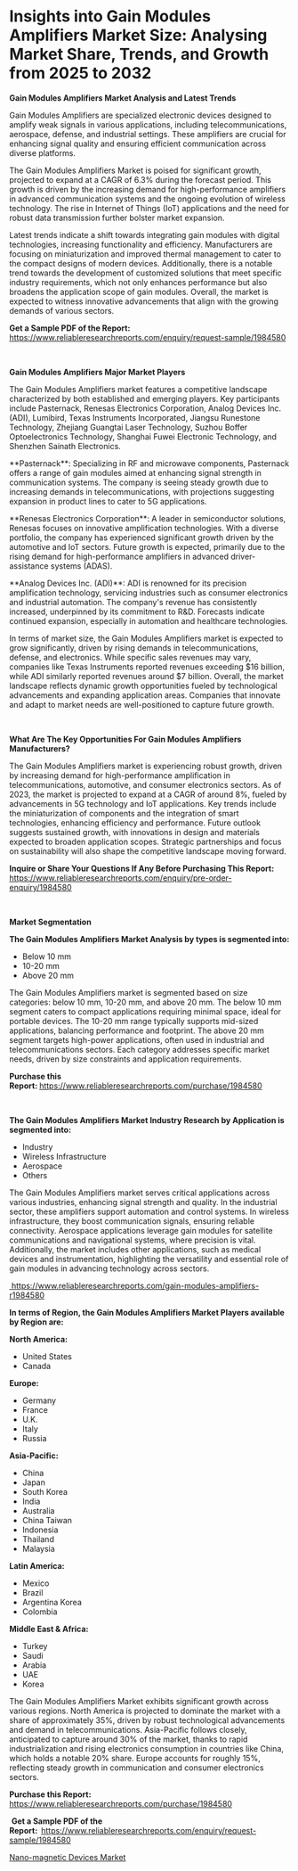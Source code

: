 <p><h1>Insights into Gain Modules Amplifiers Market Size: Analysing Market Share, Trends, and Growth from 2025 to 2032</h1></p><p><strong>Gain Modules Amplifiers Market Analysis and Latest Trends</strong></p>
<p><p>Gain Modules Amplifiers are specialized electronic devices designed to amplify weak signals in various applications, including telecommunications, aerospace, defense, and industrial settings. These amplifiers are crucial for enhancing signal quality and ensuring efficient communication across diverse platforms.</p><p>The Gain Modules Amplifiers Market is poised for significant growth, projected to expand at a CAGR of 6.3% during the forecast period. This growth is driven by the increasing demand for high-performance amplifiers in advanced communication systems and the ongoing evolution of wireless technology. The rise in Internet of Things (IoT) applications and the need for robust data transmission further bolster market expansion.</p><p>Latest trends indicate a shift towards integrating gain modules with digital technologies, increasing functionality and efficiency. Manufacturers are focusing on miniaturization and improved thermal management to cater to the compact designs of modern devices. Additionally, there is a notable trend towards the development of customized solutions that meet specific industry requirements, which not only enhances performance but also broadens the application scope of gain modules. Overall, the market is expected to witness innovative advancements that align with the growing demands of various sectors.</p></p>
<p><strong>Get a Sample PDF of the Report:&nbsp;</strong> <a href="https://www.reliableresearchreports.com/enquiry/request-sample/1984580?utm_campaign=3362&utm_medium=2&utm_source=Github&utm_content=ia&utm_term=07042025&utm_id=gain-modules-amplifiers">https://www.reliableresearchreports.com/enquiry/request-sample/1984580</a></p>
<p>&nbsp;</p>
<p><strong>Gain Modules Amplifiers Major Market Players</strong></p>
<p><p>The Gain Modules Amplifiers market features a competitive landscape characterized by both established and emerging players. Key participants include Pasternack, Renesas Electronics Corporation, Analog Devices Inc. (ADI), Lumibird, Texas Instruments Incorporated, Jiangsu Runestone Technology, Zhejiang Guangtai Laser Technology, Suzhou Boffer Optoelectronics Technology, Shanghai Fuwei Electronic Technology, and Shenzhen Sainath Electronics.</p><p>**Pasternack**: Specializing in RF and microwave components, Pasternack offers a range of gain modules aimed at enhancing signal strength in communication systems. The company is seeing steady growth due to increasing demands in telecommunications, with projections suggesting expansion in product lines to cater to 5G applications.</p><p>**Renesas Electronics Corporation**: A leader in semiconductor solutions, Renesas focuses on innovative amplification technologies. With a diverse portfolio, the company has experienced significant growth driven by the automotive and IoT sectors. Future growth is expected, primarily due to the rising demand for high-performance amplifiers in advanced driver-assistance systems (ADAS).</p><p>**Analog Devices Inc. (ADI)**: ADI is renowned for its precision amplification technology, servicing industries such as consumer electronics and industrial automation. The company's revenue has consistently increased, underpinned by its commitment to R&D. Forecasts indicate continued expansion, especially in automation and healthcare technologies.</p><p>In terms of market size, the Gain Modules Amplifiers market is expected to grow significantly, driven by rising demands in telecommunications, defense, and electronics. While specific sales revenues may vary, companies like Texas Instruments reported revenues exceeding $16 billion, while ADI similarly reported revenues around $7 billion. Overall, the market landscape reflects dynamic growth opportunities fueled by technological advancements and expanding application areas. Companies that innovate and adapt to market needs are well-positioned to capture future growth.</p></p>
<p>&nbsp;</p>
<p><strong>What Are The Key Opportunities For Gain Modules Amplifiers Manufacturers?</strong></p>
<p><p>The Gain Modules Amplifiers market is experiencing robust growth, driven by increasing demand for high-performance amplification in telecommunications, automotive, and consumer electronics sectors. As of 2023, the market is projected to expand at a CAGR of around 8%, fueled by advancements in 5G technology and IoT applications. Key trends include the miniaturization of components and the integration of smart technologies, enhancing efficiency and performance. Future outlook suggests sustained growth, with innovations in design and materials expected to broaden application scopes. Strategic partnerships and focus on sustainability will also shape the competitive landscape moving forward.</p></p>
<p><strong>Inquire or Share Your Questions If Any Before Purchasing This Report:</strong> <a href="https://www.reliableresearchreports.com/enquiry/pre-order-enquiry/1984580?utm_campaign=3362&utm_medium=2&utm_source=Github&utm_content=ia&utm_term=07042025&utm_id=gain-modules-amplifiers">https://www.reliableresearchreports.com/enquiry/pre-order-enquiry/1984580</a></p>
<p>&nbsp;</p>
<p><strong>Market Segmentation</strong></p>
<p><strong>The Gain Modules Amplifiers Market Analysis by types is segmented into:</strong></p>
<p><ul><li>Below 10 mm</li><li>10-20 mm</li><li>Above 20 mm</li></ul></p>
<p><p>The Gain Modules Amplifiers market is segmented based on size categories: below 10 mm, 10-20 mm, and above 20 mm. The below 10 mm segment caters to compact applications requiring minimal space, ideal for portable devices. The 10-20 mm range typically supports mid-sized applications, balancing performance and footprint. The above 20 mm segment targets high-power applications, often used in industrial and telecommunications sectors. Each category addresses specific market needs, driven by size constraints and application requirements.</p></p>
<p><strong>Purchase this Report:&nbsp;</strong><a href="https://www.reliableresearchreports.com/purchase/1984580?utm_campaign=3362&utm_medium=2&utm_source=Github&utm_content=ia&utm_term=07042025&utm_id=gain-modules-amplifiers">https://www.reliableresearchreports.com/purchase/1984580</a></p>
<p>&nbsp;</p>
<p><strong>The Gain Modules Amplifiers Market Industry Research by Application is segmented into:</strong></p>
<p><ul><li>Industry</li><li>Wireless Infrastructure</li><li>Aerospace</li><li>Others</li></ul></p>
<p><p>The Gain Modules Amplifiers market serves critical applications across various industries, enhancing signal strength and quality. In the industrial sector, these amplifiers support automation and control systems. In wireless infrastructure, they boost communication signals, ensuring reliable connectivity. Aerospace applications leverage gain modules for satellite communications and navigational systems, where precision is vital. Additionally, the market includes other applications, such as medical devices and instrumentation, highlighting the versatility and essential role of gain modules in advancing technology across sectors.</p></p>
<p><a href="https://www.reliableresearchreports.com/gain-modules-amplifiers-r1984580?utm_campaign=3362&utm_medium=2&utm_source=Github&utm_content=ia&utm_term=07042025&utm_id=gain-modules-amplifiers">&nbsp;https://www.reliableresearchreports.com/gain-modules-amplifiers-r1984580</a></p>
<p><strong>In terms of Region, the Gain Modules Amplifiers Market Players available by Region are:</strong></p>
<p>
    <p> <strong> North America: </strong>
        <ul>
            <li>United States</li>
            <li>Canada</li>
        </ul>
        </p> 
    <p> <strong> Europe: </strong>
        <ul>
            <li>Germany</li>
            <li>France</li>
            <li>U.K.</li>
            <li>Italy</li>
            <li>Russia</li>
        </ul>
        </p> 
    <p> <strong> Asia-Pacific: </strong>
        <ul>
            <li>China</li>
            <li>Japan</li>
            <li>South Korea</li>
            <li>India</li>
            <li>Australia</li>
            <li>China Taiwan</li>
            <li>Indonesia</li>
            <li>Thailand</li>
            <li>Malaysia</li>
        </ul>
        </p> 
    <p> <strong> Latin America: </strong>
        <ul>
            <li>Mexico</li>
            <li>Brazil</li>
            <li>Argentina Korea</li>
            <li>Colombia</li>
        </ul>
        </p> 
    <p> <strong> Middle East & Africa: </strong>
        <ul>
            <li>Turkey</li>
            <li>Saudi</li>
            <li>Arabia</li>
            <li>UAE</li>
            <li>Korea</li>
        </ul>
    </p>
    </p>
<p><p>The Gain Modules Amplifiers Market exhibits significant growth across various regions. North America is projected to dominate the market with a share of approximately 35%, driven by robust technological advancements and demand in telecommunications. Asia-Pacific follows closely, anticipated to capture around 30% of the market, thanks to rapid industrialization and rising electronics consumption in countries like China, which holds a notable 20% share. Europe accounts for roughly 15%, reflecting steady growth in communication and consumer electronics sectors.</p></p>
<p><strong>Purchase this Report: </strong><a href="https://www.reliableresearchreports.com/purchase/1984580?utm_campaign=3362&utm_medium=2&utm_source=Github&utm_content=ia&utm_term=07042025&utm_id=gain-modules-amplifiers">https://www.reliableresearchreports.com/purchase/1984580</a></p>
<p>&nbsp;<strong>Get a Sample PDF of the Report:&nbsp;&nbsp;</strong><a href="https://www.reliableresearchreports.com/enquiry/request-sample/1984580?utm_campaign=3362&utm_medium=2&utm_source=Github&utm_content=ia&utm_term=07042025&utm_id=gain-modules-amplifiers">https://www.reliableresearchreports.com/enquiry/request-sample/1984580</a></p>
<p><strong></strong></p>
<p><p><a href="https://github.com/daemluari/Market-Research-Report-List-1/blob/main/nano-magnetic-devices-market.md?utm_campaign=3362&utm_medium=2&utm_source=Github&utm_content=ia&utm_term=07042025&utm_id=gain-modules-amplifiers">Nano-magnetic Devices Market</a></p></p>